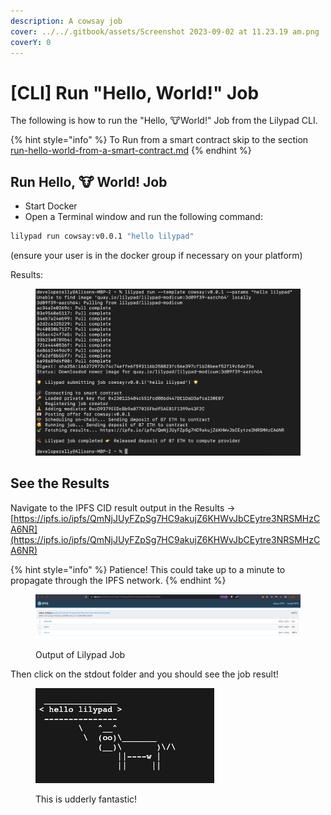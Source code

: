```yaml
---
description: A cowsay job
cover: ../../.gitbook/assets/Screenshot 2023-09-02 at 11.23.19 am.png
coverY: 0
---
```


# \[CLI] Run "Hello, World!" Job

The following is how to run the "Hello, :cow:World!" Job from the Lilypad CLI.

{% hint style="info" %}
To Run from a smart contract skip to the section [run-hello-world-from-a-smart-contract.md](run-hello-world-from-a-smart-contract.md "mention")
{% endhint %}

## Run Hello, :cow: World! Job

* Start Docker
* Open a Terminal window and run the following command:

```bash
lilypad run cowsay:v0.0.1 "hello lilypad"
```

(ensure your user is in the docker group if necessary on your platform)

Results:

<figure><img src="../../.gitbook/assets/image (16) (1).png" alt=""><figcaption></figcaption></figure>

## See the Results

Navigate to the IPFS CID result output in the Results -> [https://ipfs.io/ipfs/QmNjJUyFZpSg7HC9akujZ6KHWvJbCEytre3NRSMHzCA6NR](https://ipfs.io/ipfs/QmNjJUyFZpSg7HC9akujZ6KHWvJbCEytre3NRSMHzCA6NR)

{% hint style="info" %}
Patience! This could take up to a minute to propagate through the IPFS network.
{% endhint %}

<div data-full-width="true">

<figure><img src="../../.gitbook/assets/image (11) (1) (1).png" alt=""><figcaption><p>Output of Lilypad Job</p></figcaption></figure>

</div>

Then click on the stdout folder and you should see the job result!

<div data-full-width="false">

<figure><img src="../../.gitbook/assets/image (2) (1) (1) (1) (1).png" alt=""><figcaption><p>This is udderly fantastic!</p></figcaption></figure>

</div>
